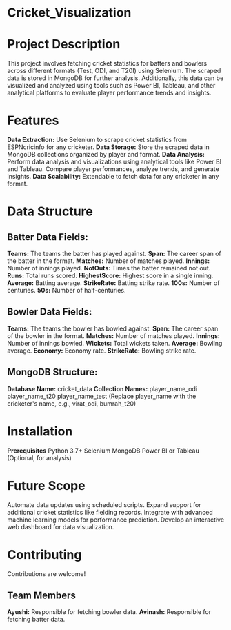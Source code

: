 # Cricket_Visualization
# Project Description
This project involves fetching cricket statistics for batters and bowlers across different formats (Test, ODI, and T20I) using Selenium. The scraped data is stored in MongoDB for further analysis. Additionally, this data can be visualized and analyzed using tools such as Power BI, Tableau, and other analytical platforms to evaluate player performance trends and insights.

# Features
**Data Extraction:** Use Selenium to scrape cricket statistics from ESPNcricinfo for any cricketer.
**Data Storage:** Store the scraped data in MongoDB collections organized by player and format.
**Data Analysis:** 
Perform data analysis and visualizations using analytical tools like Power BI and Tableau.
Compare player performances, analyze trends, and generate insights.
**Data Scalability:** Extendable to fetch data for any cricketer in any format.

# Data Structure
## Batter Data Fields:
**Teams:** The teams the batter has played against.
**Span:** The career span of the batter in the format.
**Matches:** Number of matches played.
**Innings:** Number of innings played.
**NotOuts:** Times the batter remained not out.
**Runs:** Total runs scored.
**HighestScore:** Highest score in a single inning.
**Average:** Batting average.
**StrikeRate:** Batting strike rate.
**100s:** Number of centuries.
**50s:** Number of half-centuries.

## Bowler Data Fields:
**Teams:** The teams the bowler has bowled against.
**Span:** The career span of the bowler in the format.
**Matches:** Number of matches played.
**Innings:** Number of innings bowled.
**Wickets:** Total wickets taken.
**Average:** Bowling average.
**Economy:** Economy rate.
**StrikeRate:** Bowling strike rate.

## MongoDB Structure:
**Database Name:** cricket_data
**Collection Names:**
player_name_odi
player_name_t20
player_name_test
(Replace player_name with the cricketer's name, e.g., virat_odi, bumrah_t20)

# Installation
**Prerequisites**
Python 3.7+
Selenium
MongoDB
Power BI or Tableau (Optional, for analysis)

# Future Scope
Automate data updates using scheduled scripts.
Expand support for additional cricket statistics like fielding records.
Integrate with advanced machine learning models for performance prediction.
Develop an interactive web dashboard for data visualization.

# Contributing
Contributions are welcome!

## Team Members
**Ayushi:** Responsible for fetching bowler data.
**Avinash:** Responsible for fetching batter data.

